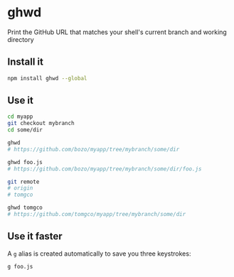 # ghwd

Print the GitHub URL that matches your shell's current branch and working directory

## Install it

```sh
npm install ghwd --global
```

## Use it

```sh
cd myapp
git checkout mybranch
cd some/dir

ghwd
# https://github.com/bozo/myapp/tree/mybranch/some/dir

ghwd foo.js
# https://github.com/bozo/myapp/tree/mybranch/some/dir/foo.js

git remote
# origin
# tomgco

ghwd tomgco
# https://github.com/tomgco/myapp/tree/mybranch/some/dir
```

## Use it faster

A `g` alias is created automatically to save you three keystrokes:

```sh
g foo.js
```
